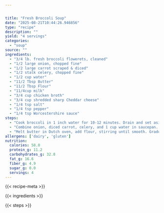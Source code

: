 ```yaml
---


title: "Fresh Broccoli Soup"
date: "2025-08-21T10:44:26.946856"
type: "recipe"
description: ""
yield: "4 servings"
categories:
  - "soup"
source: ""
ingredients:
  - "3/4 lb. fresh broccoli flowerets, cleaned"
  - "1/2 large onion, chopped fine"
  - "1/2 large carrot scraped & diced"
  - "1/2 stalk celery, chopped fine"
  - "1/2 cup water"
  - "11/2 Tbsp Butter"
  - "11/2 Tbsp Flour"
  - "11/4cup milk"
  - "3/4 cup chicken broth"
  - "3/4 cup shredded sharp Cheddar cheese"
  - "1/4 tsp salt"
  - "1/4 tsp pepper"
  - "1/4 tsp Worcestershire sauce"
steps:
  - "Cook broccoli in 1 inch water for 10-12 minutes. Drain and set aside."
  - "Combine onion, diced carrot, celery, and 1 cup water in saucepan. Bring to boil, turn down and simmer 15 minutes. Cool, but do not drain. Process vegetables and water in blender until smooth."
  - "Melt butter in Dutch oven, add flour, stirring until smooth. Gradually add milk, cook, stirring constantly until thick. Add broccoli, pureed vegetables, broth, and last four ingredients. Cook over low heat, stirring occasionally until cheese melts. Makes 4 cups."
allergens: ['dairy', 'gluten']
nutrition:
  calories: 58.0
  protein_g: 11.2
  carbohydrates_g: 32.8
  fat_g: 16.6
  fiber_g: 4.9
  sugar_g: 0.0
  servings: 4
---
```


{{< recipe-meta >}}

{{< ingredients >}}

{{< steps >}}
